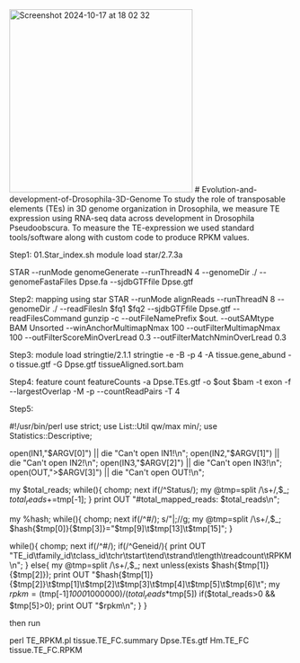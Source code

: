 <img width="326" alt="Screenshot 2024-10-17 at 18 02 32" src="https://github.com/user-attachments/assets/b38a97a4-df8f-429c-a8fe-24abf4608fed">
# Evolution-and-development-of-Drosophila-3D-Genome
To study the role of transposable elements (TEs) in 3D genome organization in Drosophila, we measure TE expression using RNA-seq data across development in Drosophila Pseudoobscura.
To measure the TE-expression we used standard tools/software along with custom code to produce RPKM values.

Step1:
01.Star_index.sh
module load star/2.7.3a

STAR --runMode genomeGenerate --runThreadN 4 --genomeDir ./ --genomeFastaFiles Dpse.fa --sjdbGTFfile Dpse.gtf

Step2:
mapping using star
STAR --runMode alignReads --runThreadN 8 --genomeDir ./ --readFilesIn $fq1 $fq2 --sjdbGTFfile Dpse.gtf --readFilesCommand gunzip -c --outFileNamePrefix $out. --outSAMtype BAM Unsorted --winAnchorMultimapNmax 100 --outFilterMultimapNmax 100 --outFilterScoreMinOverLread 0.3 --outFilterMatchNminOverLread 0.3

Step3:
module load stringtie/2.1.1
stringtie -e -B -p 4 -A tissue.gene_abund -o tissue.gtf -G Dpse.gtf tissueAligned.sort.bam

Step4:
feature count
featureCounts -a Dpse.TEs.gtf -o $out $bam -t exon -f --largestOverlap -M -p --countReadPairs -T 4

Step5:

#!/usr/bin/perl
use strict;
use List::Util qw/max min/;
use Statistics::Descriptive;

open(IN1,"$ARGV[0]") || die "Can't open IN1!\n";
open(IN2,"$ARGV[1]") || die "Can't open IN2!\n";
open(IN3,"$ARGV[2]") || die "Can't open IN3!\n";
open(OUT,">$ARGV[3]") || die "Can't open OUT!\n";

my $total_reads;
while(<IN1>){
        chomp;
        next if(/^Status/);
        my @tmp=split /\s+/,$_;
        $total_reads+=$tmp[-1];
}
print OUT "#total_mapped_reads: $total_reads\n";

my %hash;
while(<IN2>){
        chomp;
        next if(/^#/);
        s/\"|\;//g;
        my @tmp=split /\s+/,$_;
        $hash{$tmp[0]}{$tmp[3]}="$tmp[9]\t$tmp[13]\t$tmp[15]";
}

while(<IN3>){
        chomp;
        next if(/^#/);
        if(/^Geneid/){
                print OUT "TE_id\tfamily_id\tclass_id\tchr\tstart\tend\tstrand\tlength\treadcount\tRPKM\n";
        }
        else{
                my @tmp=split /\s+/,$_;
                next unless(exists $hash{$tmp[1]}{$tmp[2]});
                print OUT "$hash{$tmp[1]}{$tmp[2]}\t$tmp[1]\t$tmp[2]\t$tmp[3]\t$tmp[4]\t$tmp[5]\t$tmp[6]\t";
                my $rpkm=($tmp[-1]*1000*1000000)/($total_reads*$tmp[5]) if($total_reads>0 && $tmp[5]>0);
                print OUT "$rpkm\n";
        }
}


then run

perl TE_RPKM.pl tissue.TE_FC.summary Dpse.TEs.gtf Hm.TE_FC tissue.TE_FC.RPKM
